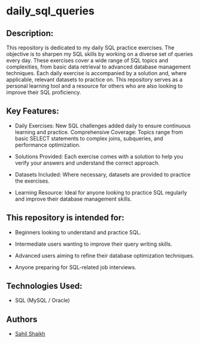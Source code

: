 # daily_sql_queries

## Description:
This repository is dedicated to my daily SQL practice exercises. The objective is to sharpen my SQL skills by working on a diverse set of queries every day. These exercises cover a wide range of SQL topics and complexities, from basic data retrieval to advanced database management techniques. Each daily exercise is accompanied by a solution and, where applicable, relevant datasets to practice on. This repository serves as a personal learning tool and a resource for others who are also looking to improve their SQL proficiency.

## Key Features:

* Daily Exercises: New SQL challenges added daily to ensure continuous learning and practice.
Comprehensive Coverage: Topics range from basic SELECT statements to complex joins, subqueries, and performance optimization.

* Solutions Provided: Each exercise comes with a solution to help you verify your answers and understand the correct approach.

* Datasets Included: Where necessary, datasets are provided to practice the exercises.

* Learning Resource: Ideal for anyone looking to practice SQL regularly and improve their database management skills.

## This repository is intended for:

* Beginners looking to understand and practice SQL.

* Intermediate users wanting to improve their query writing skills.

* Advanced users aiming to refine their database optimization techniques.

* Anyone preparing for SQL-related job interviews.

## Technologies Used:
* SQL (MySQL / Oracle)

## Authors

* [Sahil Shaikh](https://github.com/ssshaikh2112)

